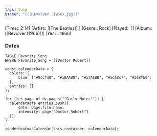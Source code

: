 ```yaml
---
tags: Song  
banner: "![[Revolver (1966).jpg]]"
---
```

[Time:: 2:14]
[Artist:: [[The Beatles]] ]
[Genre:: Rock]
[Played:: 1]
[Album:: [[Revolver (1966)]]]
[Year:: 1966]
### Dates
````dataview
TABLE Favorite_Song
WHERE Favorite_Song = [[Doctor Robert]]
````
  ```dataviewjs
const calendarData = { 
	colors: { 
		blue: ["#9ccfd8", "#5BAAB8", "#57A1BB", "#5da8c7", "#3e8fb0"] 
	}, 
	entries: [] 
}; 

for (let page of dv.pages('"Daily Notes"')) { 
	calendarData.entries.push({ 
		date: page.file.name, 
		intensity: page["Doctor_Robert"]
	}); 
} 

renderHeatmapCalendar(this.container, calendarData);
```
